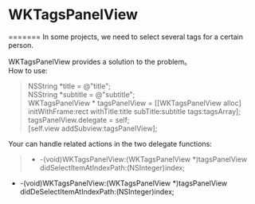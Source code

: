WKTagsPanelView
===============

=======
In some projects, we need to select  several tags for a  certain person.

WKTagsPanelView provides a  solution to the problem。   
How to use:
>NSString *title = @"title";  
NSString  *subtitle = @"subtitle";  
WKTagsPanelView * tagsPanelView = [[WKTagsPanelView alloc] initWithFrame:rect withTitle:title  subTitle:subtitle  tags:tagsArray];       
tagsPanelView.delegate = self;  
[self.view addSubview:tagsPanelView];


Your can handle related actions in the two delegate functions:
>-  -(void)WKTagsPanelView:(WKTagsPanelView *)tagsPanelView didSelectItemAtIndexPath:(NSInteger)index;
- -(void)WKTagsPanelView:(WKTagsPanelView *)tagsPanelView didDeSelectItemAtIndexPath:(NSInteger)index;





